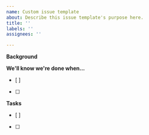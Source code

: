 ```yaml
---
name: Custom issue template
about: Describe this issue template's purpose here.
title: ''
labels: ''
assignees: ''

---
```


**Background**


**We'll know we're done when...**
- [ ] 
- [ ] 

**Tasks**
- [ ] 
- [ ]
